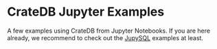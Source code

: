 # CrateDB Jupyter Examples

A few examples using CrateDB from Jupyter Notebooks.
If you are here already, we recommend to check out the [JupySQL] examples
at least.


[JupySQL]: https://jupysql.ploomber.io/
